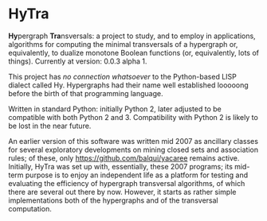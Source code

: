# HyTra
**Hy**pergraph **Tra**nsversals: a project to study, and to employ in applications, algorithms for computing the minimal transversals of a hypergraph or, equivalently, to dualize monotone Boolean functions (or, equivalently, lots of things). Currently at version: 0.0.3 alpha 1.

This project has _no connection whatsoever_ to the Python-based LISP dialect called Hy. Hypergraphs had their name well established looooong before the birth of that programming language. 

Written in standard Python: initially Python 2, later adjusted to be compatible with both Python 2 and 3. Compatibility with Python 2 is likely to be lost in the near future.

An earlier version of this software was written mid 2007 as ancillary classes for several exploratory developments on mining closed sets and association rules; of these, only https://github.com/balqui/yacaree remains active. Initially, HyTra was set up with, essentially, these 2007 programs; its mid-term purpose is to enjoy an independent life as a platform for testing and evaluating the efficiency of hypergraph transversal algorithms, of which there are several out there by now. However, it starts as rather simple implementations both of the hypergraphs and of the transversal computation.
